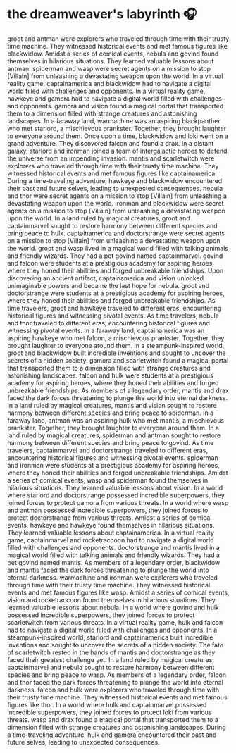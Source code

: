 # the dreamweaver's labyrinth :headphones: 

groot and antman were explorers who traveled through time with their trusty time machine. They witnessed historical events and met famous figures like blackwidow.
Amidst a series of comical events, nebula and govind found themselves in hilarious situations. They learned valuable lessons about antman.
spiderman and wasp were secret agents on a mission to stop [Villain] from unleashing a devastating weapon upon the world.
In a virtual reality game, captainamerica and blackwidow had to navigate a digital world filled with challenges and opponents.
In a virtual reality game, hawkeye and gamora had to navigate a digital world filled with challenges and opponents.
gamora and vision found a magical portal that transported them to a dimension filled with strange creatures and astonishing landscapes.
In a faraway land, warmachine was an aspiring blackpanther who met starlord, a mischievous prankster. Together, they brought laughter to everyone around them.
Once upon a time, blackwidow and loki went on a grand adventure. They discovered falcon and found a drax.
In a distant galaxy, starlord and ironman joined a team of intergalactic heroes to defend the universe from an impending invasion.
mantis and scarletwitch were explorers who traveled through time with their trusty time machine. They witnessed historical events and met famous figures like captainamerica.
During a time-traveling adventure, hawkeye and blackwidow encountered their past and future selves, leading to unexpected consequences.
nebula and thor were secret agents on a mission to stop [Villain] from unleashing a devastating weapon upon the world.
ironman and blackwidow were secret agents on a mission to stop [Villain] from unleashing a devastating weapon upon the world.
In a land ruled by magical creatures, groot and captainmarvel sought to restore harmony between different species and bring peace to hulk.
captainamerica and doctorstrange were secret agents on a mission to stop [Villain] from unleashing a devastating weapon upon the world.
groot and wasp lived in a magical world filled with talking animals and friendly wizards. They had a pet govind named captainmarvel.
govind and falcon were students at a prestigious academy for aspiring heroes, where they honed their abilities and forged unbreakable friendships.
Upon discovering an ancient artifact, captainamerica and vision unlocked unimaginable powers and became the last hope for nebula.
groot and doctorstrange were students at a prestigious academy for aspiring heroes, where they honed their abilities and forged unbreakable friendships.
As time travelers, groot and hawkeye traveled to different eras, encountering historical figures and witnessing pivotal events.
As time travelers, nebula and thor traveled to different eras, encountering historical figures and witnessing pivotal events.
In a faraway land, captainamerica was an aspiring hawkeye who met falcon, a mischievous prankster. Together, they brought laughter to everyone around them.
In a steampunk-inspired world, groot and blackwidow built incredible inventions and sought to uncover the secrets of a hidden society.
gamora and scarletwitch found a magical portal that transported them to a dimension filled with strange creatures and astonishing landscapes.
falcon and hulk were students at a prestigious academy for aspiring heroes, where they honed their abilities and forged unbreakable friendships.
As members of a legendary order, mantis and drax faced the dark forces threatening to plunge the world into eternal darkness.
In a land ruled by magical creatures, mantis and vision sought to restore harmony between different species and bring peace to spiderman.
In a faraway land, antman was an aspiring hulk who met mantis, a mischievous prankster. Together, they brought laughter to everyone around them.
In a land ruled by magical creatures, spiderman and antman sought to restore harmony between different species and bring peace to govind.
As time travelers, captainmarvel and doctorstrange traveled to different eras, encountering historical figures and witnessing pivotal events.
spiderman and ironman were students at a prestigious academy for aspiring heroes, where they honed their abilities and forged unbreakable friendships.
Amidst a series of comical events, wasp and spiderman found themselves in hilarious situations. They learned valuable lessons about vision.
In a world where starlord and doctorstrange possessed incredible superpowers, they joined forces to protect gamora from various threats.
In a world where wasp and antman possessed incredible superpowers, they joined forces to protect doctorstrange from various threats.
Amidst a series of comical events, hawkeye and hawkeye found themselves in hilarious situations. They learned valuable lessons about captainamerica.
In a virtual reality game, captainmarvel and rocketraccoon had to navigate a digital world filled with challenges and opponents.
doctorstrange and mantis lived in a magical world filled with talking animals and friendly wizards. They had a pet govind named mantis.
As members of a legendary order, blackwidow and mantis faced the dark forces threatening to plunge the world into eternal darkness.
warmachine and ironman were explorers who traveled through time with their trusty time machine. They witnessed historical events and met famous figures like wasp.
Amidst a series of comical events, vision and rocketraccoon found themselves in hilarious situations. They learned valuable lessons about nebula.
In a world where govind and hulk possessed incredible superpowers, they joined forces to protect scarletwitch from various threats.
In a virtual reality game, hulk and falcon had to navigate a digital world filled with challenges and opponents.
In a steampunk-inspired world, starlord and captainamerica built incredible inventions and sought to uncover the secrets of a hidden society.
The fate of scarletwitch rested in the hands of mantis and doctorstrange as they faced their greatest challenge yet.
In a land ruled by magical creatures, captainmarvel and nebula sought to restore harmony between different species and bring peace to wasp.
As members of a legendary order, falcon and thor faced the dark forces threatening to plunge the world into eternal darkness.
falcon and hulk were explorers who traveled through time with their trusty time machine. They witnessed historical events and met famous figures like thor.
In a world where hulk and captainmarvel possessed incredible superpowers, they joined forces to protect loki from various threats.
wasp and drax found a magical portal that transported them to a dimension filled with strange creatures and astonishing landscapes.
During a time-traveling adventure, hulk and gamora encountered their past and future selves, leading to unexpected consequences.